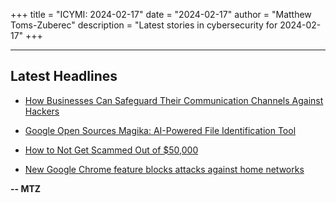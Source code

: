 +++
title = "ICYMI: 2024-02-17"
date = "2024-02-17"
author = "Matthew Toms-Zuberec"
description = "Latest stories in cybersecurity for 2024-02-17"
+++

---------------------------------------------------------------------------
## Latest Headlines
- [How Businesses Can Safeguard Their Communication Channels Against Hackers](https://thehackernews.com/2024/02/how-businesses-can-safeguard-their.html)

- [Google Open Sources Magika: AI-Powered File Identification Tool](https://thehackernews.com/2024/02/google-open-sources-magika-ai-powered.html)

- [How to Not Get Scammed Out of $50,000](https://www.wired.com/story/how-to-not-get-scammed-out-of-50000/)

- [New Google Chrome feature blocks attacks against home networks](https://www.bleepingcomputer.com/news/google/new-google-chrome-feature-blocks-attacks-against-home-networks/)

**-- MTZ**